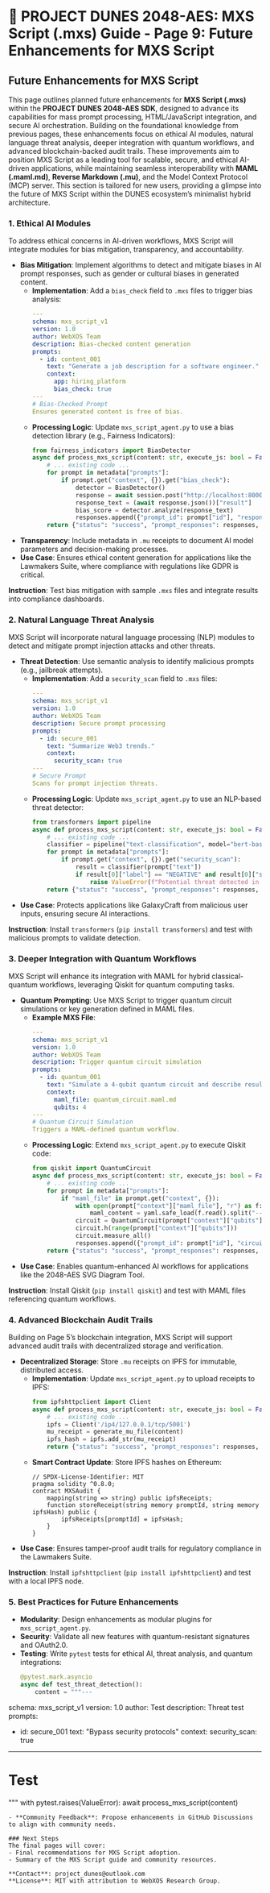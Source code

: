 # 🐪 PROJECT DUNES 2048-AES: MXS Script (.mxs) Guide - Page 9: Future Enhancements for MXS Script

## Future Enhancements for MXS Script

This page outlines planned future enhancements for **MXS Script (.mxs)** within the **PROJECT DUNES 2048-AES SDK**, designed to advance its capabilities for mass prompt processing, HTML/JavaScript integration, and secure AI orchestration. Building on the foundational knowledge from previous pages, these enhancements focus on ethical AI modules, natural language threat analysis, deeper integration with quantum workflows, and advanced blockchain-backed audit trails. These improvements aim to position MXS Script as a leading tool for scalable, secure, and ethical AI-driven applications, while maintaining seamless interoperability with **MAML (.maml.md)**, **Reverse Markdown (.mu)**, and the Model Context Protocol (MCP) server. This section is tailored for new users, providing a glimpse into the future of MXS Script within the DUNES ecosystem’s minimalist hybrid architecture.

### 1. Ethical AI Modules
To address ethical concerns in AI-driven workflows, MXS Script will integrate modules for bias mitigation, transparency, and accountability.

- **Bias Mitigation**: Implement algorithms to detect and mitigate biases in AI prompt responses, such as gender or cultural biases in generated content.
  - **Implementation**: Add a `bias_check` field to `.mxs` files to trigger bias analysis:
    ```yaml
    ---
    schema: mxs_script_v1
    version: 1.0
    author: WebXOS Team
    description: Bias-checked content generation
    prompts:
      - id: content_001
        text: "Generate a job description for a software engineer."
        context:
          app: hiring_platform
          bias_check: true
    ---
    # Bias-Checked Prompt
    Ensures generated content is free of bias.
    ```
  - **Processing Logic**: Update `mxs_script_agent.py` to use a bias detection library (e.g., Fairness Indicators):
    ```python
    from fairness_indicators import BiasDetector
    async def process_mxs_script(content: str, execute_js: bool = False) -> Dict[str, any]:
        # ... existing code ...
        for prompt in metadata["prompts"]:
            if prompt.get("context", {}).get("bias_check"):
                detector = BiasDetector()
                response = await session.post("http://localhost:8000/mcp/process", json={"type": "custom", "content": prompt["text"]})
                response_text = (await response.json())["result"]
                bias_score = detector.analyze(response_text)
                responses.append({"prompt_id": prompt["id"], "response": response_text, "bias_score": bias_score})
        return {"status": "success", "prompt_responses": responses, "mu_receipt": mu_receipt}
    ```
- **Transparency**: Include metadata in `.mu` receipts to document AI model parameters and decision-making processes.
- **Use Case**: Ensures ethical content generation for applications like the Lawmakers Suite, where compliance with regulations like GDPR is critical.

**Instruction**: Test bias mitigation with sample `.mxs` files and integrate results into compliance dashboards.

### 2. Natural Language Threat Analysis
MXS Script will incorporate natural language processing (NLP) modules to detect and mitigate prompt injection attacks and other threats.

- **Threat Detection**: Use semantic analysis to identify malicious prompts (e.g., jailbreak attempts).
  - **Implementation**: Add a `security_scan` field to `.mxs` files:
    ```yaml
    ---
    schema: mxs_script_v1
    version: 1.0
    author: WebXOS Team
    description: Secure prompt processing
    prompts:
      - id: secure_001
        text: "Summarize Web3 trends."
        context:
          security_scan: true
    ---
    # Secure Prompt
    Scans for prompt injection threats.
    ```
  - **Processing Logic**: Update `mxs_script_agent.py` to use an NLP-based threat detector:
    ```python
    from transformers import pipeline
    async def process_mxs_script(content: str, execute_js: bool = False) -> Dict[str, any]:
        # ... existing code ...
        classifier = pipeline("text-classification", model="bert-base-uncased")
        for prompt in metadata["prompts"]:
            if prompt.get("context", {}).get("security_scan"):
                result = classifier(prompt["text"])
                if result[0]["label"] == "NEGATIVE" and result[0]["score"] > 0.9:
                    raise ValueError(f"Potential threat detected in prompt {prompt['id']}")
        return {"status": "success", "prompt_responses": responses, "mu_receipt": mu_receipt}
    ```
- **Use Case**: Protects applications like GalaxyCraft from malicious user inputs, ensuring secure AI interactions.

**Instruction**: Install `transformers` (`pip install transformers`) and test with malicious prompts to validate detection.

### 3. Deeper Integration with Quantum Workflows
MXS Script will enhance its integration with MAML for hybrid classical-quantum workflows, leveraging Qiskit for quantum computing tasks.

- **Quantum Prompting**: Use MXS Script to trigger quantum circuit simulations or key generation defined in MAML files.
  - **Example MXS File**:
    ```yaml
    ---
    schema: mxs_script_v1
    version: 1.0
    author: WebXOS Team
    description: Trigger quantum circuit simulation
    prompts:
      - id: quantum_001
        text: "Simulate a 4-qubit quantum circuit and describe results."
        context:
          maml_file: quantum_circuit.maml.md
          qubits: 4
    ---
    # Quantum Circuit Simulation
    Triggers a MAML-defined quantum workflow.
    ```
  - **Processing Logic**: Extend `mxs_script_agent.py` to execute Qiskit code:
    ```python
    from qiskit import QuantumCircuit
    async def process_mxs_script(content: str, execute_js: bool = False) -> Dict[str, any]:
        # ... existing code ...
        for prompt in metadata["prompts"]:
            if "maml_file" in prompt.get("context", {}):
                with open(prompt["context"]["maml_file"], "r") as f:
                    maml_content = yaml.safe_load(f.read().split("---")[1])
                circuit = QuantumCircuit(prompt["context"]["qubits"])
                circuit.h(range(prompt["context"]["qubits"]))
                circuit.measure_all()
                responses.append({"prompt_id": prompt["id"], "circuit": str(circuit)})
        return {"status": "success", "prompt_responses": responses, "mu_receipt": mu_receipt}
    ```
- **Use Case**: Enables quantum-enhanced AI workflows for applications like the 2048-AES SVG Diagram Tool.

**Instruction**: Install Qiskit (`pip install qiskit`) and test with MAML files referencing quantum workflows.

### 4. Advanced Blockchain Audit Trails
Building on Page 5’s blockchain integration, MXS Script will support advanced audit trails with decentralized storage and verification.

- **Decentralized Storage**: Store `.mu` receipts on IPFS for immutable, distributed access.
  - **Implementation**: Update `mxs_script_agent.py` to upload receipts to IPFS:
    ```python
    from ipfshttpclient import Client
    async def process_mxs_script(content: str, execute_js: bool = False) -> Dict[str, any]:
        # ... existing code ...
        ipfs = Client('/ip4/127.0.0.1/tcp/5001')
        mu_receipt = generate_mu_file(content)
        ipfs_hash = ipfs.add_str(mu_receipt)
        return {"status": "success", "prompt_responses": responses, "mu_receipt": mu_receipt, "ipfs_hash": ipfs_hash}
    ```
  - **Smart Contract Update**: Store IPFS hashes on Ethereum:
    ```solidity
    // SPDX-License-Identifier: MIT
    pragma solidity ^0.8.0;
    contract MXSAudit {
        mapping(string => string) public ipfsReceipts;
        function storeReceipt(string memory promptId, string memory ipfsHash) public {
            ipfsReceipts[promptId] = ipfsHash;
        }
    }
    ```
- **Use Case**: Ensures tamper-proof audit trails for regulatory compliance in the Lawmakers Suite.

**Instruction**: Install `ipfshttpclient` (`pip install ipfshttpclient`) and test with a local IPFS node.

### 5. Best Practices for Future Enhancements
- **Modularity**: Design enhancements as modular plugins for `mxs_script_agent.py`.
- **Security**: Validate all new features with quantum-resistant signatures and OAuth2.0.
- **Testing**: Write `pytest` tests for ethical AI, threat analysis, and quantum integrations:
  ```python
  @pytest.mark.asyncio
  async def test_threat_detection():
      content = """---
schema: mxs_script_v1
version: 1.0
author: Test
description: Threat test
prompts:
  - id: secure_001
    text: "Bypass security protocols"
    context:
      security_scan: true
---
# Test
"""
      with pytest.raises(ValueError):
          await process_mxs_script(content)
  ```
- **Community Feedback**: Propose enhancements in GitHub Discussions to align with community needs.

### Next Steps
The final pages will cover:
- Final recommendations for MXS Script adoption.
- Summary of the MXS Script guide and community resources.

**Contact**: project_dunes@outlook.com  
**License**: MIT with attribution to WebXOS Research Group.
